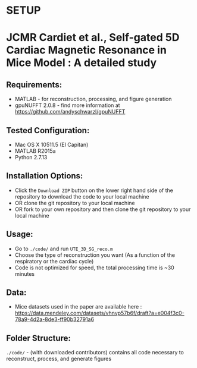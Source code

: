 # SETUP #
JCMR Cardiet et al., Self-gated 5D Cardiac Magnetic Resonance in Mice Model : A detailed study
=============================

Requirements:
-------------
* MATLAB  - for reconstruction, processing, and figure generation
* gpuNUFFT 2.0.8 - find more information at https://github.com/andyschwarzl/gpuNUFFT 

Tested Configuration:
---------------------
* Mac OS X 10511.5 (El Capitan)
* MATLAB R2015a
* Python 2.7.13

Installation Options:
---------------------
* Click the `Download ZIP` button on the lower right hand side of the repository to download the code to your local machine
* OR clone the git repository to your local machine
* OR fork to your own repository and then clone the git repository to your local machine

Usage:
------
* Go to `./code/` and run `UTE_3D_SG_reco.m`
* Choose the type of reconstruction you want (As a function of the respiratory or the cardiac cycle)
* Code is not optimized for speed, the total processing time is ~30 minutes

Data:
------
* Mice datasets used in the paper are available here : https://data.mendeley.com/datasets/vhnvp57b6f/draft?a=e004f3c0-78a9-4d2a-8de3-ff90b32791a6

Folder Structure:
--------

`./code/` - (with downloaded contributors) contains all code necessary to reconstruct, process, and generate figures

